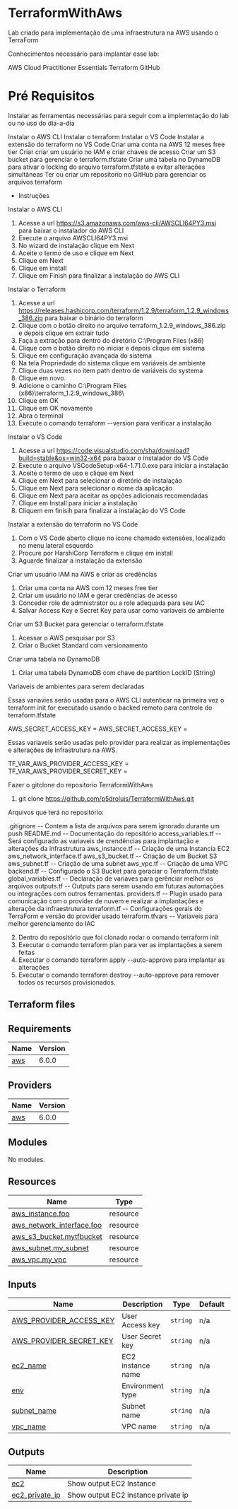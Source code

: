 # TerraformWithAws
Lab criado para implementação de uma infraestrutura na AWS usando o TerraForm

Conhecimentos necessário para implantar esse lab:

AWS Cloud Practitioner Essentials
Terraform
GitHub


# Pré Requisitos
Instalar as ferramentas necessárias para seguir com a implemntação do lab ou no uso do 
dia-a-dia

Instalar o AWS CLI
Instalar o terraform
Instalar o VS Code
Instalar a extensão do terraform no VS Code
Criar uma conta na AWS 12 meses free tier
Criar criar um usuário no IAM e criar chaves de acesso
Criar um S3 bucket para gerenciar o terraform.tfstate
Criar uma tabela no DynamoDB para ativar o locking do arquivo terraform.tfstate e evitar alterações simultâneas
Ter ou criar um repositorio no GitHub para gerenciar os arquivos terraform

- Instruções

Instalar o AWS CLI
1. Acesse a url https://s3.amazonaws.com/aws-cli/AWSCLI64PY3.msi para baixar o instalador do AWS CLI
2. Execute o arquivo AWSCLI64PY3.msi
3. No wizard de instalação clique em Next
4. Aceite o termo de uso e clique em Next
5. Clique em Next
6. Clique em install
7. Clique em Finish para finalizar a instalação do AWS CLI

Instalar o Terraform
1. Acesse a url https://releases.hashicorp.com/terraform/1.2.9/terraform_1.2.9_windows_386.zip para baixar o binário do terraform
2. Clique com o botão direito no arquivo terraform_1.2.9_windows_386.zip e depois clique em extrair tudo
3. Faça a extração para dentro do diretório C:\Program Files (x86)
4. Clique com o botão direito no iniciar e depois clique em sistema
5. Clique em configuração avançada do sistema
6. Na tela Propriedade do sistema clique em variáveis de ambiente
7. Clique duas vezes no item path dentro de variáveis do systema
8. Clique em novo.
9. Adicione o caminho C:\Program Files (x86)\terraform_1.2.9_windows_386\
10. Clique em OK
11. Clique em OK novamente
12. Abra o terminal
13. Execute o comando terraform --version para verificar a instalação

Instalar o VS Code
1. Acesse a url https://code.visualstudio.com/sha/download?build=stable&os=win32-x64 para baixar o instalador do VS Code
2. Execute o arquivo VSCodeSetup-x64-1.71.0.exe para iniciar a instalação
3. Aceite o termo de uso e clique em Next
4. Clique em Next para selecionar o diretório de instalação
5. Clique em Next para selecionar o nome da aplicação
6. Clique em Next para aceitar as opções adicionais recomendadas
7. Clique em Install para iniciar a instalação
8. Cliquem em finisih para finalizar a instalação do VS Code

Instalar a extensão do terraform no VS Code
1. Com o VS Code aberto clique no ícone chamado extensões, localizado no menu lateral esquerdo
2. Procure por HarshiCorp Terraform e clique em install
3. Aguarde finalizar a instalação da extensão

Criar um usuário IAM na AWS e criar as credências

1. Criar uma conta na AWS com 12 meses free tier
2. Criar um usuário no IAM e gerar credências de acesso
3. Conceder role de admnistrator ou a role adequada para seu IAC
3. Salvar Access Key e Secret Key para usar como variaveis de ambiente

Criar um S3 Bucket para gerenciar o terraform.tfstate

1. Acessar o AWS pesquisar por S3 
2. Criar o Bucket Standard com versionamento

Criar uma tabela no DynamoDB

1. Criar uma tabela DynamoDB com chave de partition LockID (String)

Variaveis de ambientes para serem declaradas

Essas variavies serão usadas para o AWS CLI autenticar na primeira vez o terraform init for executado usando o backed remoto para controle do terraform.tfstate

AWS_SECRET_ACCESS_KEY = <Valor-da-AcessKey>
AWS_SECRET_ACCESS_KEY = <Valor-da-SecretKey>

Essas variaveis serão usadas pelo provider para realizar as implementações e alterações de infrastrutura na AWS.

TF_VAR_AWS_PROVIDER_ACCESS_KEY = <Valor-da-AcessKey>
TF_VAR_AWS_PROVIDER_SECRET_KEY = <Valor-da-SecretKey>

Fazer o gitclone do repositorio TerraformWithAws

1. git clone https://github.com/p5droluis/TerraformWithAws.git

Arquivos que terá no repositório:

.gitignore -- Contem a lista de arquivos para serem ignorado durante um push
README.md -- Documentação do repositório
access_variables.tf -- Será configurado as variaveis de crendências para implantação e alterações da infrastrutura 
aws_instance.tf -- Criação de uma Instancia EC2
aws_network_interface.tf
aws_s3_bucket.tf -- Criação de um Bucket S3
aws_subnet.tf -- Criação de uma subnet
aws_vpc.tf -- Criação de uma VPC
backend.tf --  Configurado o S3 Bucket para geraciar o Terraform.tfstate
global_variables.tf -- Declaração de variaves para gerênciar melhor os arquivos
outputs.tf -- Outputs para serem usando em futuras automações ou integrações com outros ferramentas.
providers.tf -- Plugin usado para comunicação com o provider de nuvem e realizar a implantações e alteraçõe da infraestrutura
terraform.tf -- Configurações gerais do TerraForm e versão do provider usado
terraform.tfvars -- Variaveis para melhor gerenciamento do IAC

2. Dentro do repositório que foi clonado rodar o comando terraform init
3. Executar o comando terraform plan para ver as implantações a serem feitas
4. Executar o comando terraform apply --auto-approve para implantar as alterações
5. Executar o comando terraform destroy --auto-approve para remover todos os recursos provisionados.

## Terraform files

<!-- BEGIN_TF_DOCS -->
## Requirements

| Name | Version |
|------|---------|
| <a name="requirement_aws"></a> [aws](#requirement\_aws) | 6.0.0 |

## Providers

| Name | Version |
|------|---------|
| <a name="provider_aws"></a> [aws](#provider\_aws) | 6.0.0 |

## Modules

No modules.

## Resources

| Name | Type |
|------|------|
| [aws_instance.foo](https://registry.terraform.io/providers/hashicorp/aws/6.0.0/docs/resources/instance) | resource |
| [aws_network_interface.foo](https://registry.terraform.io/providers/hashicorp/aws/6.0.0/docs/resources/network_interface) | resource |
| [aws_s3_bucket.mytfbucket](https://registry.terraform.io/providers/hashicorp/aws/6.0.0/docs/resources/s3_bucket) | resource |
| [aws_subnet.my_subnet](https://registry.terraform.io/providers/hashicorp/aws/6.0.0/docs/resources/subnet) | resource |
| [aws_vpc.my_vpc](https://registry.terraform.io/providers/hashicorp/aws/6.0.0/docs/resources/vpc) | resource |

## Inputs

| Name | Description | Type | Default | Required |
|------|-------------|------|---------|:--------:|
| <a name="input_AWS_PROVIDER_ACCESS_KEY"></a> [AWS\_PROVIDER\_ACCESS\_KEY](#input\_AWS\_PROVIDER\_ACCESS\_KEY) | User Access key | `string` | n/a | yes |
| <a name="input_AWS_PROVIDER_SECRET_KEY"></a> [AWS\_PROVIDER\_SECRET\_KEY](#input\_AWS\_PROVIDER\_SECRET\_KEY) | User Secret key | `string` | n/a | yes |
| <a name="input_ec2_name"></a> [ec2\_name](#input\_ec2\_name) | EC2 instance name | `string` | n/a | yes |
| <a name="input_env"></a> [env](#input\_env) | Environment type | `string` | n/a | yes |
| <a name="input_subnet_name"></a> [subnet\_name](#input\_subnet\_name) | Subnet name | `string` | n/a | yes |
| <a name="input_vpc_name"></a> [vpc\_name](#input\_vpc\_name) | VPC name | `string` | n/a | yes |

## Outputs

| Name | Description |
|------|-------------|
| <a name="output_ec2"></a> [ec2](#output\_ec2) | Show output EC2 Instance |
| <a name="output_ec2_private_ip"></a> [ec2\_private\_ip](#output\_ec2\_private\_ip) | Show output EC2 instance private ip |
<!-- END_TF_DOCS -->